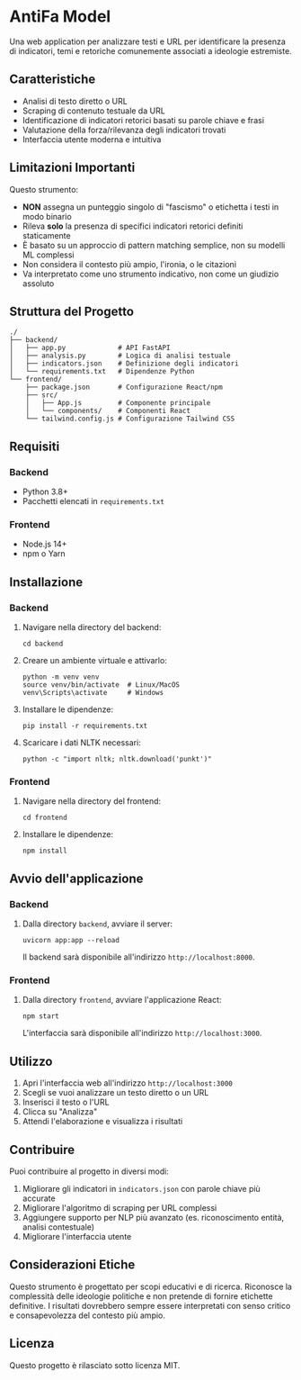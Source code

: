 # AntiFa Model

Una web application per analizzare testi e URL per identificare la presenza di indicatori, temi e retoriche comunemente associati a ideologie estremiste.

## Caratteristiche

- Analisi di testo diretto o URL
- Scraping di contenuto testuale da URL
- Identificazione di indicatori retorici basati su parole chiave e frasi
- Valutazione della forza/rilevanza degli indicatori trovati
- Interfaccia utente moderna e intuitiva

## Limitazioni Importanti

Questo strumento:
- **NON** assegna un punteggio singolo di "fascismo" o etichetta i testi in modo binario
- Rileva **solo** la presenza di specifici indicatori retorici definiti staticamente
- È basato su un approccio di pattern matching semplice, non su modelli ML complessi
- Non considera il contesto più ampio, l'ironia, o le citazioni
- Va interpretato come uno strumento indicativo, non come un giudizio assoluto

## Struttura del Progetto

```
./
├── backend/
│   ├── app.py             # API FastAPI
│   ├── analysis.py        # Logica di analisi testuale
│   ├── indicators.json    # Definizione degli indicatori
│   └── requirements.txt   # Dipendenze Python
└── frontend/
    ├── package.json       # Configurazione React/npm
    ├── src/
    │   ├── App.js         # Componente principale
    │   └── components/    # Componenti React
    └── tailwind.config.js # Configurazione Tailwind CSS
```

## Requisiti

### Backend
- Python 3.8+
- Pacchetti elencati in `requirements.txt`

### Frontend
- Node.js 14+
- npm o Yarn

## Installazione

### Backend

1. Navigare nella directory del backend:
   ```
   cd backend
   ```

2. Creare un ambiente virtuale e attivarlo:
   ```
   python -m venv venv
   source venv/bin/activate  # Linux/MacOS
   venv\Scripts\activate     # Windows
   ```

3. Installare le dipendenze:
   ```
   pip install -r requirements.txt
   ```

4. Scaricare i dati NLTK necessari:
   ```
   python -c "import nltk; nltk.download('punkt')"
   ```

### Frontend

1. Navigare nella directory del frontend:
   ```
   cd frontend
   ```

2. Installare le dipendenze:
   ```
   npm install
   ```

## Avvio dell'applicazione

### Backend

1. Dalla directory `backend`, avviare il server:
   ```
   uvicorn app:app --reload
   ```
   
   Il backend sarà disponibile all'indirizzo `http://localhost:8000`.

### Frontend

1. Dalla directory `frontend`, avviare l'applicazione React:
   ```
   npm start
   ```
   
   L'interfaccia sarà disponibile all'indirizzo `http://localhost:3000`.

## Utilizzo

1. Apri l'interfaccia web all'indirizzo `http://localhost:3000`
2. Scegli se vuoi analizzare un testo diretto o un URL
3. Inserisci il testo o l'URL
4. Clicca su "Analizza"
5. Attendi l'elaborazione e visualizza i risultati

## Contribuire

Puoi contribuire al progetto in diversi modi:

1. Migliorare gli indicatori in `indicators.json` con parole chiave più accurate
2. Migliorare l'algoritmo di scraping per URL complessi
3. Aggiungere supporto per NLP più avanzato (es. riconoscimento entità, analisi contestuale)
4. Migliorare l'interfaccia utente

## Considerazioni Etiche

Questo strumento è progettato per scopi educativi e di ricerca. Riconosce la complessità delle ideologie politiche e non pretende di fornire etichette definitive. I risultati dovrebbero sempre essere interpretati con senso critico e consapevolezza del contesto più ampio.

## Licenza

Questo progetto è rilasciato sotto licenza MIT.